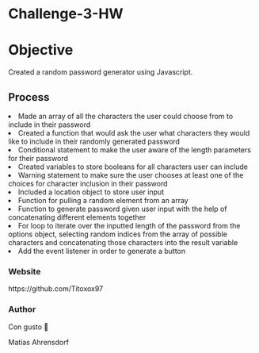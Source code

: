# Challenge-3-HW

<h1>Objective</h1>
<p>Created a random password generator using Javascript.<p>

<h2>Process</h2>
<p> 
<li> Made an array of all the characters the user could choose from to include in their password</li>
<li>Created a function that would ask the user what characters they would like to include in their randomly generated password</li>
<li>Conditional statement to make the user aware of the length parameters for their password</li>
<li>Created variables to store booleans for all characters user can include</li>
<li>Warning statement to make sure the user chooses at least one of the choices for character inclusion in their password</li>
<li>Included a location object to store user input</li>
<li>Function for pulling a random element from an array</li>
<li>Function to generate password given user input with the help of concatenating different elements together</li>
<li>For loop to iterate over the inputted length of the password from the options object, selecting random indices from the array of possible characters and concatenating those characters into the result variable</li>
<li>Add the event listener in order to generate a button</li>
</p>

<h3>Website</h3>
<p>https://github.com/Titoxox97</p>

<h3>Author</h3>
<p>Con gusto 🐙</p>
<p>Matias Ahrensdorf</p>
